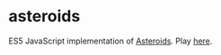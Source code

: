 # asteroids

ES5 JavaScript implementation of [Asteroids](https://en.wikipedia.org/wiki/Asteroids_(video_game)). Play [here](https://mnd-dsgn.github.io/asteroids/index). 
